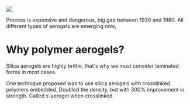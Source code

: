 ![](!imgdir/e0be5411140c2ece621dc61ee8fb0581f3f61888.png)

Process is expensive and dangerous, big gap between 1930 and 1980. All
different types of aerogels are emerging now,

# Why polymer aerogels?

Silica aerogels are highly brittle, that's why we must consider
laminated forms in most cases.

One technique proposed was to use silica aerogels with crosslinked
polymers embedded. Doubled the density, but with 300% improvement in
strength. Called x-aerogel when crosslinked.
